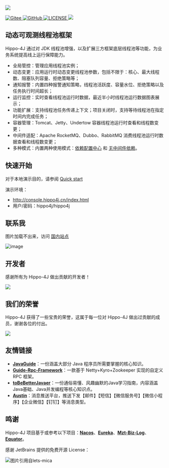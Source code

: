 ![](https://images-machen.oss-cn-beijing.aliyuncs.com/hippo4j-logo-logoly.png)

<p>
  <a href="https://gitee.com/longtai-cn/hippo4j" target="_blank">
    <img alt="Gitee" src="https://gitee.com/longtai-cn/hippo4j/badge/star.svg?theme=gvp">
  </a>
  <a href="https://github.com/longtai-cn/hippo4j" target="_blank">
    <img alt="GitHub" src="https://img.shields.io/github/stars/longtai-cn/hippo4j?label=Stars&style=flat-square&logo=GitHub">
  </a>
  <a href="https://github.com/longtai-cn/hippo4j/blob/develop/LICENSE">
    <img src="https://img.shields.io/github/license/longtai-cn/hippo4j?color=42b883&style=flat-square" alt="LICENSE">
  </a>
  <a title="Hits" target="_blank" href="https://github.com/longtai-cn/hippo4j">
    <img src="https://hits.b3log.org/acmenlt/dynamic-threadpool.svg">
  </a>
</p>

## 动态可观测线程池框架

Hippo-4J 通过对 JDK 线程池增强，以及扩展三方框架底层线程池等功能，为业务系统提高线上运行保障能力。

- 全局管控：管理应用线程池实例；
- 动态变更：应用运行时动态变更线程池参数，包括不限于：核心、最大线程数、阻塞队列容量、拒绝策略等；
- 通知报警：内置四种报警通知策略，线程池活跃度、容量水位、拒绝策略以及任务执行时间超长；
- 运行监控：实时查看线程池运行时数据，最近半小时线程池运行数据图表展示；
- 功能扩展：支持线程池任务传递上下文；项目关闭时，支持等待线程池在指定时间内完成任务；
- 容器管理：Tomcat、Jetty、Undertow 容器线程池运行时查看和线程数变更；
- 中间件适配：Apache RocketMQ、Dubbo、RabbitMQ 消费线程池运行时数据查看和线程数变更；
- 多种模式：内置两种使用模式：[依赖配置中心](https://hippo4j.cn/pages/2f674h/) 和 [无中间件依赖](https://hippo4j.cn/pages/2f674a/)。

## 快速开始

对于本地演示目的，请参阅 [Quick start](https://hippo4j.cn/pages/793dcb/)

演示环境：
- http://console.hippo4j.cn/index.html
- 用户/密码：hippo4j/hippo4j

## 联系我

图片加载不出来，访问 [国内站点](https://hippo4j.cn/pages/dd137d/)

![image](https://user-images.githubusercontent.com/77398366/169202380-6c068acd-700a-41fa-8823-e01c92bb5e88.png)

## 开发者

感谢所有为 Hippo-4J 做出贡献的开发者！

<a href="https://github.com/longtai-cn/hippo4j/graphs/contributors"><img src="https://opencollective.com/hippo4j/contributors.svg?width=890" /></a>

## 我们的荣誉

Hippo-4J 获得了一些宝贵的荣誉，这属于每一位对 Hippo-4J 做出过贡献的成员，谢谢各位的付出。

![](https://user-images.githubusercontent.com/77398366/170607238-7308c9be-1d63-46a6-852c-eef2e4cf7405.JPG)


## 友情链接

- [**JavaGuide**](https://github.com/Snailclimb/JavaGuide)：一份涵盖大部分 Java 程序员所需要掌握的核心知识。
- [**Guide-Rpc-Framework**](https://github.com/Snailclimb/guide-rpc-framework)：一款基于 Netty+Kyro+Zookeeper 实现的自定义 RPC 框架。
- [**toBeBetterJavaer**](https://github.com/itwanger/toBeBetterJavaer)：一份通俗易懂、风趣幽默的Java学习指南，内容涵盖Java基础、Java并发编程等核心知识点。
- [**Austin**](https://github.com/ZhongFuCheng3y/austin)：消息推送平台，推送下发【邮件】【短信】【微信服务号】【微信小程序】【企业微信】【钉钉】等消息类型。

## 鸣谢

Hippo-4J 项目基于或参考以下项目：[**Nacos**](https://github.com/alibaba/nacos)、[**Eureka**](https://github.com/Netflix/Eureka)、[**Mzt-Biz-Log**](https://github.com/mouzt/mzt-biz-log)、[**Equator**](https://github.com/dadiyang/equator)。

感谢 JetBrains 提供的免费开源 License：

<p>
    <img src="https://images.gitee.com/uploads/images/2020/0406/220236_f5275c90_5531506.png" alt="图片引用自lets-mica" style="float:left;">
</p>
